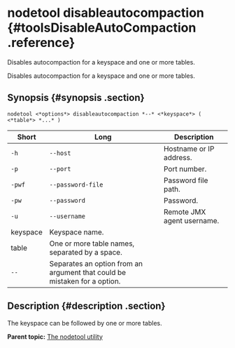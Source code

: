 # nodetool disableautocompaction {#toolsDisableAutoCompaction .reference}

Disables autocompaction for a keyspace and one or more tables.

Disables autocompaction for a keyspace and one or more tables.

## Synopsis {#synopsis .section}

```language-bash
nodetool <*options*> disableautocompaction *--* <*keyspace*> ( <*table*> *...* )
```

|Short|Long|Description|
|-----|----|-----------|
|`-h`|`--host`|Hostname or IP address.|
|`-p`|`--port`|Port number.|
|`-pwf`|`--password-file`|Password file path.|
|`-pw`|`--password`|Password.|
|`-u`|`--username`|Remote JMX agent username.|
|keyspace|Keyspace name.|
|table|One or more table names, separated by a space.|
|`--`|Separates an option from an argument that could be mistaken for a option.|

## Description {#description .section}

The keyspace can be followed by one or more tables.

**Parent topic:** [The nodetool utility](../../cassandra/tools/toolsNodetool.md)

